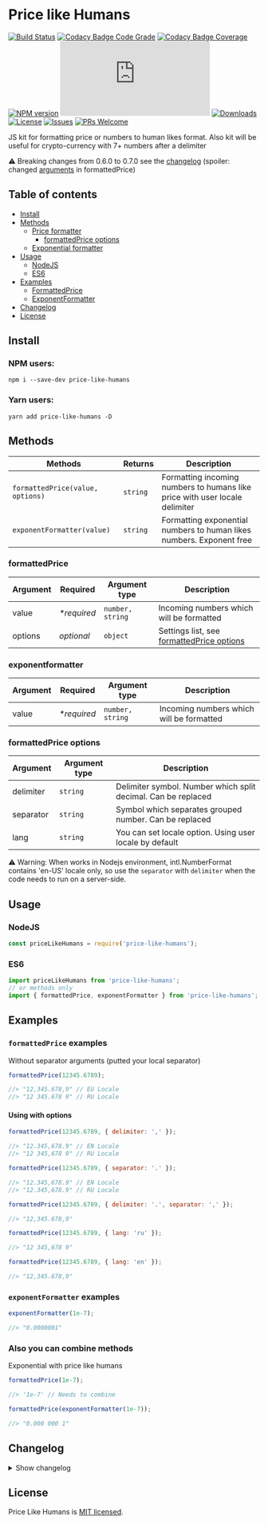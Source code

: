 # Price like Humans

[![Build Status](https://travis-ci.org/irodger/price-like-humans.svg?branch=master)](https://travis-ci.org/irodger/price-like-humans)
[![Codacy Badge Code Grade](https://api.codacy.com/project/badge/Grade/d28c98d454e4433e8cd643a824be8848)](https://www.codacy.com/manual/irodger/price-like-humans?utm_source=github.com&utm_medium=referral&utm_content=irodger/price-like-humans&utm_campaign=Badge_Grade)
[![Codacy Badge Coverage](https://api.codacy.com/project/badge/Coverage/d28c98d454e4433e8cd643a824be8848)](https://www.codacy.com/manual/irodger/price-like-humans?utm_source=github.com&utm_medium=referral&utm_content=irodger/price-like-humans&utm_campaign=Badge_Coverage)
[![NPM version](https://badge.fury.io/js/price-like-humans.svg)](http://badge.fury.io/js/price-like-humans)
[![Dist size](https://img.shields.io/github/size/irodger/price-like-humans/dist/index.js?label=npm%20package%20size)](http://badge.fury.io/js/price-like-humans)
[![Downloads](https://img.shields.io/npm/dm/price-like-humans.svg)](http://npm-stat.com/charts.html?package=price-like-humans)
[![License](https://img.shields.io/github/license/irodger/price-like-humans.svg?style=flat-square)](https://github.com/irodger/price-like-humans/blob/master/LICENSE)
[![Issues](https://img.shields.io/github/issues/irodger/price-like-humans.svg?style=flat-square)](https://github.com/irodger/price-like-humans/issues)
[![PRs Welcome](https://img.shields.io/badge/PRs-welcome-brightgreen.svg?style=flat-square)](https://github.com/irodger/price-like-humans/pulls)

JS kit for formatting price or numbers to human likes format. Also kit will be useful for crypto-currency with 7+ numbers after a delimiter

⚠️ Breaking changes from 0.6.0 to 0.7.0 see the [changelog](#changelog) (spoiler: changed [arguments](#formattedprice-options-1) in formattedPrice)

## Table of contents

- [Install](#install)
- [Methods](#methods)
  - [Price formatter](#formattedprice)
    - [formattedPrice options](#formattedprice-options)
  - [Exponential formatter](#exponentformatter)
- [Usage](#usage)
  - [NodeJS](#nodejs)
  - [ES6](#es6)
- [Examples](#examples)
  - [FormattedPrice](#formattedprice-examples)
  - [ExponentFormatter](#exponentformatter-examples)
- [Changelog](#changelog)
- [License](#license)

## Install

### NPM users:

```
npm i --save-dev price-like-humans
```

### Yarn users:

```
yarn add price-like-humans -D
```

## Methods

| Methods                          | Returns  | Description                                                                 |
| -------------------------------- | -------- | --------------------------------------------------------------------------- |
| `formattedPrice(value, options)` | `string` | Formatting incoming numbers to humans like price with user locale delimiter |
| `exponentFormatter(value)`       | `string` | Formatting exponential numbers to human likes numbers. Exponent free        |

### formattedPrice

| Argument | Required     | Argument type    | Description                                                                                                      |
| -------- | ------------ | ---------------- | ---------------------------------------------------------------------------------------------------------------- |
| value    | _\*required_ | `number, string` | Incoming numbers which will be formatted                                                                         |
| options  | _optional_   | `object`         | Settings list, see [formattedPrice options](#formattedprice-options) |

### exponentformatter

| Argument | Required     | Argument type    | Description                              |
| -------- | ------------ | ---------------- | ---------------------------------------- |
| value    | _\*required_ | `number, string` | Incoming numbers which will be formatted |

### formattedPrice options

| Argument  | Argument type | Description                                                   |
| --------- | ------------- | ------------------------------------------------------------- |
| delimiter | `string`      | Delimiter symbol. Number which split decimal. Can be replaced |
| separator | `string`      | Symbol which separates grouped number. Can be replaced        |
| lang      | `string`      | You can set locale option. Using user locale by default       |

⚠️ Warning: When works in Nodejs environment, intl.NumberFormat contains 'en-US' locale only, so use the `separator` with `delimiter` when the code needs to run on a server-side.

## Usage

### NodeJS

```javascript
const priceLikeHumans = require('price-like-humans');
```

### ES6

```javascript
import priceLikeHumans from 'price-like-humans';
// or methods only
import { formattedPrice, exponentFormatter } from 'price-like-humans';
```

## Examples

### `formattedPrice` examples

Without separator arguments (putted your local separator)

```javascript
formattedPrice(12345.6789);

//> "12,345.678,9" // EU Locale
//> "12 345.678 9" // RU Locale
```

#### Using with options

```javascript
formattedPrice(12345.6789, { delimiter: ',' });

//> "12.345,678.9" // EN Locale
//> "12 345,678 9" // RU Locale
```

```javascript
formattedPrice(12345.6789, { separator: '.' });

//> "12.345,678.9" // EN Locale
//> "12.345,678.9" // RU Locale
```

```javascript
formattedPrice(12345.6789, { delimiter: '.', separator: ',' });

//> "12,345.678,9"
```

```javascript
formattedPrice(12345.6789, { lang: 'ru' });

//> "12 345,678 9"
```

```javascript
formattedPrice(12345.6789, { lang: 'en' });

//> "12,345.678,9"
```

### `exponentFormatter` examples

```javascript
exponentFormatter(1e-7);

//> "0.0000001"
```

### Also you can combine methods

Exponential with price like humans

```javascript
formattedPrice(1e-7);

//> '1e-7' // Needs to combine
```

```javascript
formattedPrice(exponentFormatter(1e-7));

//> "0.000 000 1"
```

## Changelog

<details>
    <summary>Show changelog</summary>
    
    v0.7.0
    - Changed arguments in formattedPrice
    - Add more coverage and tests
    - Remove debian lang detector
    v0.6.7
    - Added prettier
    - Added dev unit tests
    - Fix imports with methods only
    v0.6.1
    - Added typescript
    - Added custom locale to formattedPrice
    - Added several tests
    - Added minifying
    - Removed excessZero function (if you need that func, just parseFloat your number)
    - Removed babel, compiling by rollup & typescript
    v0.5.0
    - Built with RollUp and Babel
    v0.4.0
    - Updated jest dependencies
    v0.3.5
    - Minor fixes 
    v0.3.1
    - Changed priceFormatter incoming arguments type. Now it takes an object or once value
    - Tested with [Jest](https://github.com/facebook/jest)
    - Refactored locale.js
    - Refactored formattedPrice: Add default values 
</details>

## License

Price Like Humans is [MIT licensed](https://github.com/irodger/price-like-humans/LICENSE).
